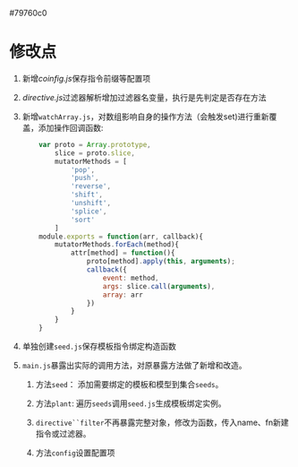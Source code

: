 #79760c0


# 修改点

1. 新增*coinfig.js*保存指令前缀等配置项
    
2. *directive.js*过滤器解析增加过滤器名变量，执行是先判定是否存在方法
     
3. 新增`watchArray.js`，对数组影响自身的操作方法（会触发set)进行重新覆盖，添加操作回调函数:
    
    ```javascript
        var proto = Array.prototype,
            slice = proto.slice,
            mutatorMethods = [
                'pop',
                'push',
                'reverse',
                'shift',
                'unshift',
                'splice',
                'sort'
            ]
        module.exports = function(arr, callback){
            mutatorMethods.forEach(method){
                attr[method] = function(){
                    proto[method].apply(this, arguments);
                    callback({
                        event: method,
                        args: slice.call(arguments),
                        array: arr
                    })
                }
            }
        }
    ```
    
4. 单独创建`seed.js`保存模板指令绑定构造函数

5. `main.js`暴露出实际的调用方法，对原暴露方法做了新增和改造。

    1. 方法`seed`： 添加需要绑定的模板和模型到集合`seeds`。
    
    2. 方法`plant`: 遍历`seeds`调用`seed.js`生成模板绑定实例。
    
    3. `directive``filter`不再暴露完整对象，修改为函数，传入name、fn新建指令或过滤器。
    
    4. 方法`config`设置配置项